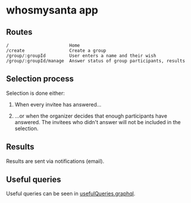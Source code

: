 # whosmysanta app

## Routes

```
/                       Home
/create                 Create a group
/group/:groupId         User enters a name and their wish
/group/:groupId/manage  Answer status of group participants, results
```

## Selection process

Selection is done either:

1. When every invitee has answered...

2. ...or when the organizer decides that enough participants have answered. The invitees who didn't answer will not be included in the selection.

## Results

Results are sent via notifications (email).

## Useful queries

Useful queries can be seen in [usefulQueries.graphql](https://github.com/WhosMySanta/app/blob/master/usefulQueries.graphql).
